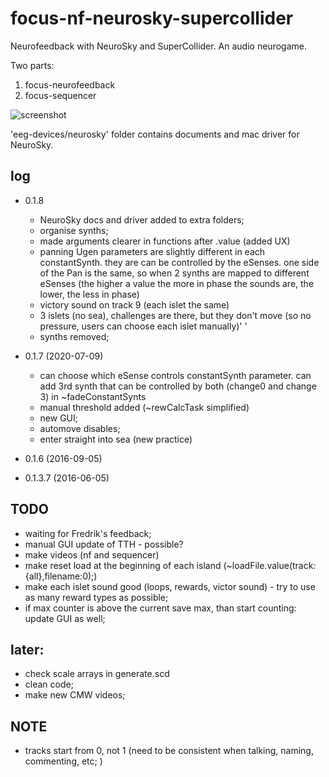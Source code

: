 # focus-nf-neurosky-supercollider

Neurofeedback with NeuroSky and SuperCollider. An audio neurogame.

Two parts:

1. focus-neurofeedback
2. focus-sequencer

![screenshot](screenshot-focus-interface?raw=true "focus-nf")

'eeg-devices/neurosky' folder contains documents and mac driver for NeuroSky.

## log
* 0.1.8
  - NeuroSky docs and driver added to extra folders;
  - organise synths;
  - made arguments clearer in functions after .value (added UX)
  - panning Ugen parameters are slightly different in each constantSynth.  they are can be controlled by the eSenses.  one side of the Pan is the same, so when 2 synths are mapped to different eSenses (the higher a value the more in phase the sounds are, the lower, the less in phase)
  - victory sound on track 9 (each islet the same)
  - 3 islets (no sea), challenges are there, but they don't move (so no pressure, users can choose each islet manually)' '
  - synths removed;

* 0.1.7 (2020-07-09)
  - can choose which eSense controls constantSynth parameter.  can add 3rd synth that can be controlled by both (change0 and change 3) in ~fadeConstantSynts
  - manual threshold added (~rewCalcTask simplified)
  - new GUI;
  - automove disables;
  - enter straight into sea (new practice)
* 0.1.6 (2016-09-05)
* 0.1.3.7 (2016-06-05)

## TODO
- waiting for Fredrik's feedback;
- manual GUI update of TTH - possible?
- make videos (nf and sequencer)
- make reset load at the beginning of each island (~loadFile.value(track:{all},filename:0);)
- make each islet sound good (loops, rewards, victor sound) - try to use as many reward types as possible;
- if max counter is above the current save max, than start counting: update GUI as well;

## later:
- check scale arrays in generate.scd
- clean code;
- make new CMW videos;

## NOTE
- tracks start from 0, not 1 (need to be consistent when talking, naming, commenting, etc; )

